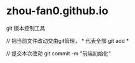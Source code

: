 # zhou-fan0.github.io


git 版本控制工具

// 把当前文件改动交由git管理， * 代表全部
git add *

// 提交本次改动
git commit -m "前端初始化"